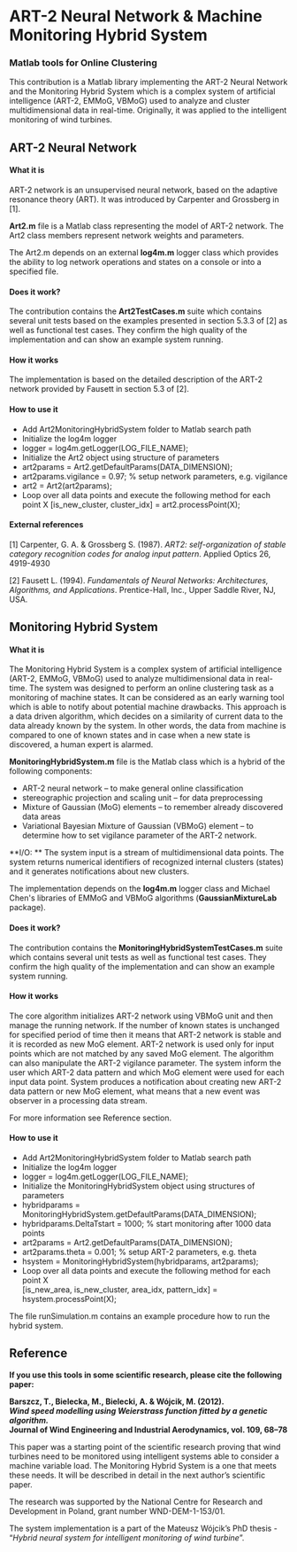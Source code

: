 ART-2 Neural Network & Machine Monitoring Hybrid System
=======================================================

### Matlab tools for Online Clustering


This contribution is a Matlab library implementing the ART-2 Neural Network and the Monitoring Hybrid System which is a complex system of artificial intelligence (ART-2, EMMoG, VBMoG) used to analyze and cluster multidimensional data in real-time. Originally, it was applied to the intelligent monitoring of wind turbines.



ART-2 Neural Network
--------------------

#### What it is

ART-2 network is an unsupervised neural network, based on the adaptive resonance theory (ART). It was introduced by Carpenter and Grossberg in [1].

**Art2.m** file is a Matlab class representing the model of ART-2 network. The Art2 class members represent network weights and parameters.

The Art2.m depends on an external **log4m.m** logger class which provides the ability to log network operations and states on a console or into a specified file.

#### Does it work?

The contribution contains the **Art2TestCases.m** suite which contains several unit tests based on the examples presented in section 5.3.3 of [2] as well as functional test cases. They confirm the high quality of the implementation and can show an example system running.  

#### How it works

The implementation is based on the detailed description of the ART-2 network provided by Fausett in section 5.3 of [2].

#### How to use it

* Add Art2MonitoringHybridSystem folder to Matlab search path
* Initialize the log4m logger  
 *  logger = log4m.getLogger(LOG_FILE_NAME);
* Initialize the Art2 object using structure of parameters
 * art2params = Art2.getDefaultParams(DATA_DIMENSION);
 * art2params.vigilance = 0.97; % setup network parameters, e.g. vigilance
 * art2 = Art2(art2params);
* Loop over all data points and execute the following method for each point X
	 [is_new_cluster, cluster_idx] = art2.processPoint(X);


#### External references

[1] Carpenter, G. A. & Grossberg S. (1987). *ART2: self-organization of stable category recognition codes for analog input pattern*. Applied Optics 26, 4919-4930

[2] Fausett L. (1994). *Fundamentals of Neural Networks: Architectures, Algorithms, and Applications*. Prentice-Hall, Inc., Upper Saddle River, NJ, USA.



Monitoring Hybrid System
------------------------

#### What it is

The Monitoring Hybrid System is a complex system of artificial intelligence (ART-2, EMMoG, VBMoG) used to analyze multidimensional data in real-time.
The system was designed to perform an online clustering task as a monitoring of machine states. It can be considered as an early warning tool which is able to notify about potential machine drawbacks. This approach is a data driven algorithm, which decides on a similarity of current data to the data already known by the system. In other words, the data from machine is compared to one of known states and in case when a new state is discovered, a human expert is alarmed.

**MonitoringHybridSystem.m** file is the Matlab class which is a hybrid of the following components:
* ART-2 neural network – to make general online classification
* stereographic projection and scaling unit – for data preprocessing
* Mixture of Gaussian (MoG) elements – to remember already discovered data areas
* Variational Bayesian Mixture of Gaussian (VBMoG) element – to determine how to set vigilance parameter of the ART-2 network.

**I/O: **
The system input is a stream of multidimensional data points.
The system returns numerical identifiers of recognized internal clusters (states) and it generates notifications about new clusters.

The implementation depends on the **log4m.m** logger class and Michael Chen's libraries of EMMoG and VBMoG algorithms (**GaussianMixtureLab** package).

#### Does it work?

The contribution contains the **MonitoringHybridSystemTestCases.m** suite which contains several unit tests as well as functional test cases. They confirm the high quality of the implementation and can show an example system running.

#### How it works

The core algorithm initializes ART-2 network using VBMoG unit and then manage the running network. If the number of known states is unchanged for specified period of time then it means that ART-2 network is stable and it is recorded as new MoG element. ART-2 network is used only for input points which are not matched by any saved MoG element. The algorithm can also manipulate the ART-2 vigilance parameter.
The system inform the user which ART-2 data pattern and which MoG element were used for each input data point. System produces a notification about creating new ART-2 data pattern or new MoG element, what means that a new event was observer in a processing data stream.  

For more information see Reference section.

#### How to use it

* Add Art2MonitoringHybridSystem folder to Matlab search path
* Initialize the log4m logger
 * logger = log4m.getLogger(LOG_FILE_NAME);
* Initialize the MonitoringHybridSystem object using structures of parameters
 * hybridparams = MonitoringHybridSystem.getDefaultParams(DATA_DIMENSION);
 * hybridparams.DeltaTstart = 1000; % start monitoring after 1000 data points
 * art2params = Art2.getDefaultParams(DATA_DIMENSION);
 * art2params.theta = 0.001; % setup ART-2 parameters, e.g. theta
 * hsystem = MonitoringHybridSystem(hybridparams, art2params);
* Loop over all data points and execute the following method for each point X  
  [is_new_area, is_new_cluster, area_idx, pattern_idx] = hsystem.processPoint(X);

The file runSimulation.m contains an example procedure how to run the hybrid system.

Reference
---------

**If you use this tools in some scientific research, please cite the following paper:**

**Barszcz, T., Bielecka, M., Bielecki, A. & Wójcik, M. (2012).**  
***Wind speed modelling using Weierstrass function fitted by a genetic algorithm.***  
**Journal of Wind Engineering and Industrial Aerodynamics, vol. 109, 68–78**

This paper was a starting point of the scientific research proving that wind turbines need to be monitored using intelligent systems able to consider a machine variable load. The Monitoring Hybrid System is a one that meets these needs. It will be described in detail in the next author’s scientific paper.

The research was supported by the National Centre for Research and Development in Poland, grant number WND-DEM-1-153/01.

The system implementation is a part of the Mateusz Wójcik’s PhD thesis - “*Hybrid neural system for intelligent monitoring of wind turbine*”.
